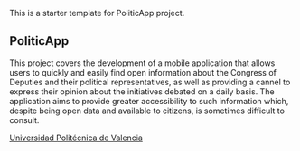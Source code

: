 This is a starter template for PoliticApp project. 

## PoliticApp

This project covers the development of a mobile application that allows users to quickly and easily find open information about
the Congress of Deputies and their political representatives, as well as providing a cannel to express their opinion about the
initiatives debated on a daily basis. The application aims to provide greater accessibility to such information which, despite
being open data and available to citizens, is sometimes difficult to consult.

[Universidad Politécnica de Valencia](http://www.upv.es/)